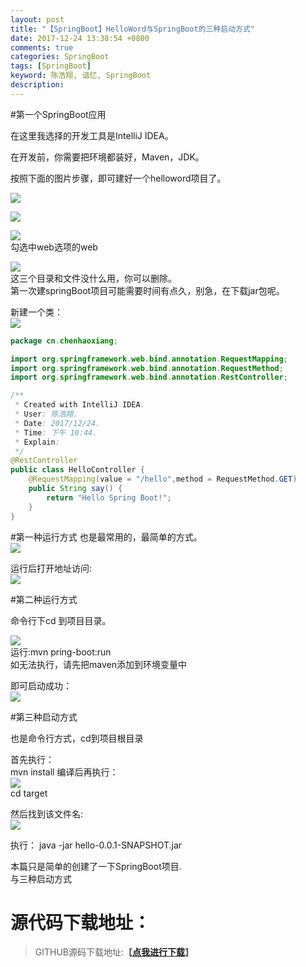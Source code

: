 ```yaml
---
layout: post
title: "【SpringBoot】HelloWord与SpringBoot的三种启动方式"
date: 2017-12-24 13:38:54 +0800
comments: true
categories: SpringBoot
tags: [SpringBoot]
keyword: 陈浩翔, 谙忆, SpringBoot
description:  
---
```


#第一个SpringBoot应用

在这里我选择的开发工具是IntelliJ IDEA。

在开发前，你需要把环境都装好，Maven，JDK。

按照下面的图片步骤，即可建好一个helloword项目了。

![](https://i.imgur.com/ybHYp2K.png) 

![](https://i.imgur.com/OTqXNOK.png)  

![](https://i.imgur.com/WI8X2gz.png)  
勾选中web选项的web

![](https://i.imgur.com/gTm8fhw.png)  
这三个目录和文件没什么用，你可以删除。  
第一次建springBoot项目可能需要时间有点久，别急，在下载jar包呢。  

新建一个类：  
![](https://i.imgur.com/ek1qdRq.png)  
```java
package cn.chenhaoxiang;

import org.springframework.web.bind.annotation.RequestMapping;
import org.springframework.web.bind.annotation.RequestMethod;
import org.springframework.web.bind.annotation.RestController;

/**
 * Created with IntelliJ IDEA.
 * User: 陈浩翔.
 * Date: 2017/12/24.
 * Time: 下午 10:44.
 * Explain:
 */
@RestController
public class HelloController {
    @RequestMapping(value = "/hello",method = RequestMethod.GET)
    public String say() {
        return "Hello Spring Boot!";
    }
}
```

#第一种运行方式
也是最常用的，最简单的方式。  
![](https://i.imgur.com/Tn13rey.png)  

运行后打开地址访问:  
![](https://i.imgur.com/CxtHCbr.png)  

#第二种运行方式

命令行下cd 到项目目录。

![](https://i.imgur.com/e2GHtbT.png)  
运行:mvn pring-boot:run  
如无法执行，请先把maven添加到环境变量中  

即可启动成功：  
![](https://i.imgur.com/V4qM5op.png)  

#第三种启动方式 

也是命令行方式，cd到项目根目录  

首先执行：  
mvn install
编译后再执行：  
![](https://i.imgur.com/fbzdaVw.png)  
cd target  

然后找到该文件名:  
![](https://i.imgur.com/U3zs5t5.png)  

执行：
java -jar hello-0.0.1-SNAPSHOT.jar

本篇只是简单的创建了一下SpringBoot项目.  
与三种启动方式  

# 源代码下载地址：
<blockquote cite='陈浩翔'>
GITHUB源码下载地址:<strong>【<a href='https://github.com/chenhaoxiang/SpringBoot/tree/master/20171224/code/hello' target='_blank'>点我进行下载</a>】</strong>
</blockquote>